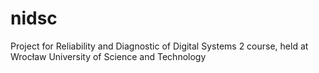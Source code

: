 # nidsc
Project for Reliability and Diagnostic of Digital Systems 2 course, held at Wrocław University of Science and Technology
